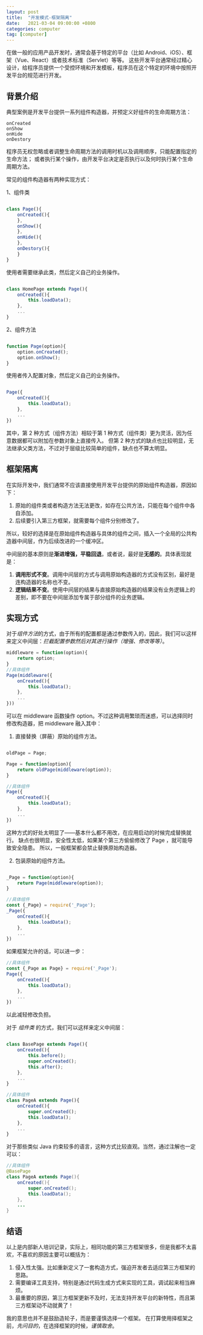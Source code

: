```yaml
---
layout: post
title:  "开发模式-框架隔离"
date:   2021-03-04 09:00:00 +0800
categories: computer
tag: [computer]
---
```


在做一般的应用产品开发时，通常会基于特定的平台（比如 Android、iOS）、框架（Vue、React）或者技术标准（Servlet）等等。
这些开发平台通常经过精心设计，给程序员提供一个受控环境和开发模板，程序员在这个特定的环境中按照开发平台的规范进行开发。

<!-- more -->

## 背景介绍

典型案例是开发平台提供一系列组件构造器，并预定义好组件的生命周期方法：

    onCreated
    onShow
    onHide
    onDestory

程序员无权忽略或者调整生命周期方法的调用时机以及调用顺序，只能配置指定的生命方法；
或者执行某个操作，由开发平台决定是否执行以及何时执行某个生命周期方法。

常见的组件构造器有两种实现方式：

1、组件类

```javascript

class Page(){
    onCreated(){
    },
    onShow(){
    },
    onHide(){
    },
    onDestory(){
    }
}

```

使用者需要继承此类，然后定义自己的业务操作。

```javascript

class HomePage extends Page(){
    onCreated(){
        this.loadData();
    },
    ...
}

```

2、组件方法

```javascript

function Page(option){
    option.onCreated();
    option.onShow();
}

```

使用者传入配置对象，然后定义自己的业务操作。

```javascript

Page({
    onCreated(){
        this.loadData();
    },
    ...
})

```

其中，第 2 种方式（组件方法）相较于第 1 种方式（组件类）更为灵活，因为任意数据都可以附加在参数对象上直接传入。
但第 2 种方式的缺点也比较明显，无法继承父类方法，不过对于层级比较简单的组件，缺点也不算太明显。

## 框架隔离

在实际开发中，我们通常不应该直接使用开发平台提供的原始组件构造器，原因如下：

1. 原始的组件类或者构造方法无法更改，如存在公共方法，只能在每个组件中各自添加。
2. 后续要引入第三方框架，就需要每个组件分别修改了。

所以，较好的选择是在原始组件构造器与具体的组件之间，插入一个全局的公共构造器中间层，作为后续改进的一个缓冲区。

中间层的基本原则是**渐进增强，平稳回退**，或者说，最好是**无感的**。具体表现就是：

1. **调用形式不变**。调用中间层的方式与调用原始构造器的方式没有区别，最好是连构造器的名称也不变。
2. **逻辑结果不变**。使用中间层的结果与直接原始构造器的结果没有业务逻辑上的差别，即不要在中间层添加专属于部分组件的业务逻辑。

## 实现方式

对于*组件方法*的方式，由于所有的配置都是通过参数传入的，因此，我们可以这样来定义中间层：*拦截配置参数然后对其进行操作（增强、修改等等）*。

```javascript
middleware = function(option){
    return option;
}
//具体组件
Page(middleware({
    onCreated(){
        this.loadData();
    },
    ...
}))

```
可以在 middleware 函数操作 option。不过这种调用繁琐而迷惑，可以选择同时修改构造器，把 middleware 融入其中：

1. 直接替换（屏蔽）原始的组件方法。

```javascript

oldPage = Page;

Page = function(option){
    return oldPage(middleware(option));
}

//具体组件
Page({
    onCreated(){
        this.loadData();
    },
    ...
})

```
这种方式的好处太明显了——基本什么都不用改，在应用启动的时候完成替换就行。
缺点也很明显，安全性太低，如果某个第三方偷偷修改了 Page ，就可能导致安全隐患。
所以，一般框架都会禁止替换原始构造器。

2. 包装原始的组件方法。

```javascript

_Page = function(option){
    return Page(middleware(option));
}

//具体组件
const {_Page} = require('_Page');
_Page({
    onCreated(){
        this.loadData();
    },
    ...
})

```

如果框架允许的话，可以进一步：

```javascript
//具体组件
const {_Page as Page} = require('_Page');
Page({
    onCreated(){
        this.loadData();
    },
    ...
})

```
以此减轻修改负担。


对于 *组件类* 的方式，我们可以这样来定义中间层：

```javascript

class BasePage extends Page(){
    onCreated(){
        this.before();
        super.onCreated();
        this.after();
    },
    ...
}

//具体组件
class PageA extends Page(){
    onCreated(){
        super.onCreated();
        this.loadData();
    },
    ...
}
```

对于那些类似 Java 约束较多的语言，这种方式比较直观。当然，通过注解也一定可以：

```java
//具体组件
@BasePage
class PageA extends Page(){
    onCreated(){
        super.onCreated();
        this.loadData();
    },
    ...
}
```

## 结语

以上是内部新人培训记录，实际上，相同功能的第三方框架很多，但是我都不太喜欢，不喜欢的原因主要可以概括为：

1. 侵入性太强。比如重新定义了一套构造方式，强迫开发者去适应第三方框架的思路。
2. 需要编译工具支持，特别是通过代码生成方式来实现的工具，调试起来相当麻烦。
3. 最重要的原因，第三方框架更新不及时，无法支持开发平台的新特性，而且第三方框架动不动就黄了！

我的意思也并不是鼓励造轮子，而是要谨慎选择一个框架。
在打算使用择框架之前，*先问目的*，在选择框架的时候，*谨慎取舍*。

